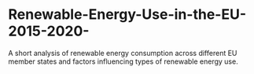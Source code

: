 # Renewable-Energy-Use-in-the-EU-2015-2020-
A short analysis of renewable energy consumption across different EU member states and factors influencing types of renewable energy use.
